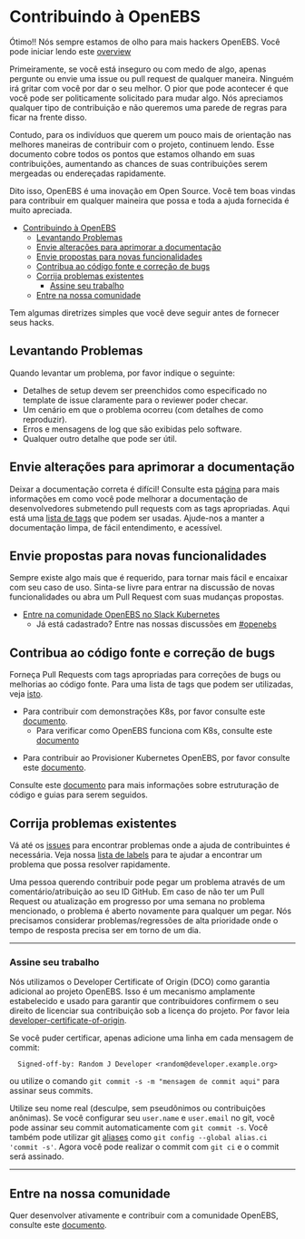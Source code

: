 # Contribuindo à OpenEBS

Ótimo!! Nós sempre estamos de olho para mais hackers OpenEBS. Você pode iniciar lendo este [overview](/contribute/design/README.md)

Primeiramente, se você está inseguro ou com medo de algo, apenas pergunte ou envie uma issue ou pull request de qualquer maneira. Ninguém irá gritar com você por dar o seu melhor. O pior que pode acontecer é que você pode ser politicamente solicitado para mudar algo. Nós apreciamos qualquer tipo de contribuição e não queremos uma parede de regras para ficar na frente disso.

Contudo, para os indivíduos que querem um pouco mais de orientação nas melhores maneiras de contribuir com o projeto, continuem lendo. Esse documento cobre todos os pontos que estamos olhando em suas contribuições, aumentando as chances de suas contribuições serem mergeadas ou endereçadas rapidamente.

Dito isso, OpenEBS é uma inovação em Open Source. Você tem boas vindas para contribuir em qualquer maineira que possa e toda a ajuda fornecida é muito apreciada.

- [Contribuindo à OpenEBS](#contribuindo-à-openebs)
  - [Levantando Problemas](#levantando-problemas)
  - [Envie alterações para aprimorar a documentação](#envie-alterações-para-aprimorar-a-documentação)
  - [Envie propostas para novas funcionalidades](#envie-propostas-para-novas-funcionalidades)
  - [Contribua ao código fonte e correção de bugs](#contribua-ao-código-fonte-e-correção-de-bugs)
  - [Corrija problemas existentes](#corrija-problemas-existentes)
    - [Assine seu trabalho](#assine-seu-trabalho)
  - [Entre na nossa comunidade](#entre-na-nossa-comunidade)

Tem algumas diretrizes simples que você deve seguir antes de fornecer seus hacks.

## Levantando Problemas

Quando levantar um problema, por favor indique o seguinte:
- Detalhes de setup devem ser preenchidos como especificado no template de issue claramente para o reviewer poder checar.
- Um cenário em que o problema ocorreu (com detalhes de como reproduzir).
- Erros e mensagens de log que são exibidas pelo software.
- Qualquer outro detalhe que pode ser útil.

## Envie alterações para aprimorar a documentação

Deixar a documentação correta é difícil! Consulte esta [página](/contribute/CONTRIBUTING-TO-DEVELOPER-DOC.md) para mais informações em como você pode melhorar a documentação de desenvolvedores submetendo pull requests com as tags apropriadas. Aqui está uma [lista de tags](/contribute/labels-of-issues.md) que podem ser usadas. Ajude-nos a manter a documentação limpa, de fácil entendimento, e acessível.

## Envie propostas para novas funcionalidades

Sempre existe algo mais que é requerido, para tornar mais fácil e encaixar com seu caso de uso. Sinta-se livre para entrar na discussão de novas funcionalidades ou abra um Pull Request com suas mudanças propostas.

- [Entre na comunidade OpenEBS no Slack Kubernetes](https://kubernetes.slack.com)
  - Já está cadastrado? Entre nas nossas discussões em [#openebs](https://kubernetes.slack.com/messages/openebs/)

## Contribua ao código fonte e correção de bugs

Forneça Pull Requests com tags apropriadas para correções de bugs ou melhorias ao código fonte. Para uma lista de tags que podem ser utilizadas, veja [isto](/contribute/labels-of-issues.md).

* Para contribuir com demonstrações K8s, por favor consulte este [documento](/contribute/CONTRIBUTING-TO-K8S-DEMO.md).
    - Para verificar como OpenEBS funciona com K8s, consulte este [documento](https://openebs.io/docs)
- Para contribuir ao Provisioner Kubernetes OpenEBS, por favor consulte este [documento](/contribute/CONTRIBUTING-TO-KUBERNETES-OPENEBS-PROVISIONER.md).

Consulte este [documento](/contribute/design/code-structuring.md) para mais informações sobre estruturação de código e guias para serem seguidos.

## Corrija problemas existentes

Vá até os [issues](https://github.com/openebs/openebs/issues) para encontrar problemas onde a ajuda de contribuintes é necessária. Veja nossa [lista de labels](/contribute/labels-of-issues.md) para te ajudar a encontrar um problema que possa resolver rapidamente.

Uma pessoa querendo contribuir pode pegar um problema através de um comentário/atribuição ao seu ID GitHub. Em caso de não ter um Pull Request ou atualização em progresso por uma semana no problema mencionado, o problema é aberto novamente para qualquer um pegar. Nós precisamos considerar problemas/regressões de alta prioridade onde o tempo de resposta precisa ser em torno de um dia.

---
### Assine seu trabalho

Nós utilizamos o Developer Certificate of Origin (DCO) como garantia adicional ao projeto OpenEBS. Isso é um mecanismo amplamente estabelecido e usado para garantir que contribuidores confirmem o seu direito de licenciar sua contribuição sob a licença do projeto. Por favor leia [developer-certificate-of-origin](/contribute/developer-certificate-of-origin).

Se você puder certificar, apenas adicione uma linha em cada mensagem de commit:

````
  Signed-off-by: Random J Developer <random@developer.example.org>
````
ou utilize o comando `git commit -s -m "mensagem de commit aqui"` para assinar seus commits.

Utilize seu nome real (desculpe, sem pseudônimos ou contribuições anônimas). Se você configurar seu `user.name` e `user.email` no git, você pode assinar seu commit automaticamente com `git commit -s`. Você também pode utilizar git [aliases](https://git-scm.com/book/en/v2/Git-Basics-Git-Aliases) como `git config --global alias.ci 'commit -s'`. Agora você pode realizar o commit com `git ci` e o commit será assinado.

---

## Entre na nossa comunidade

Quer desenvolver ativamente e contribuir com a comunidade OpenEBS, consulte este [documento](/community/README.md).